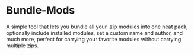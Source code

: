 # Bundle-Mods
A simple tool that lets you bundle all your .zip modules into one neat pack, optionally include installed modules, set a custom name and author, and much more, perfect for carrying your favorite modules without carrying multiple zips.
